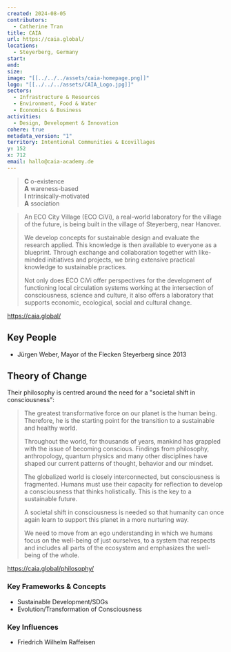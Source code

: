 ```yaml
---
created: 2024-08-05
contributors:
  - Catherine Tran
title: CAIA
url: https://caia.global/
locations:
  - Steyerberg, Germany
start: 
end: 
size: 
image: "[[../../../assets/caia-homepage.png]]"
logo: "[[../../../assets/CAIA_Logo.jpg]]"
sectors:
  - Infrastructure & Resources
  - Environment, Food & Water
  - Economics & Business
activities:
  - Design, Development & Innovation
cohere: true
metadata_version: "1"
territory: Intentional Communities & Ecovillages
y: 152
x: 712
email: hallo@caia-academy.de
---
```

>**C** o-existence  
>**A** wareness-based  
>**I** ntrinsically-motivated  
>**A** ssociation

>An ECO City Village (ECO CiVi), a real-world laboratory for the village of the future, is being built in the village of Steyerberg, near Hanover.  
 > 
>We develop concepts for sustainable design and evaluate the research applied. This knowledge is then available to everyone as a blueprint. Through exchange and collaboration together with like-minded initiatives and projects, we bring extensive practical knowledge to sustainable practices.  
  >
>Not only does ECO CiVi offer perspectives for the development of functioning local circulation systems working at the intersection of consciousness, science and culture, it also offers a laboratory that supports economic, ecological, social and cultural change.

https://caia.global/

## Key People

- Jürgen Weber, Mayor of the Flecken Steyerberg since 2013

## Theory of Change

Their philosophy is centred around the need for a "societal shift in consciousness":

>The greatest transformative force on our planet is the human being. Therefore, he is the starting point for the transition to a sustainable and healthy world.
>
>Throughout the world, for thousands of years, mankind has grappled with the issue of becoming conscious. Findings from philosophy, anthropology, quantum physics and many other disciplines have shaped our current patterns of thought, behavior and our mindset.
>
>The globalized world is closely interconnected, but consciousness is fragmented. Humans must use their capacity for reflection to develop a consciousness that thinks holistically. This is the key to a sustainable future.
>
>A societal shift in consciousness is needed so that humanity can once again learn to support this planet in a more nurturing way.
>
>We need to move from an ego understanding in which we humans focus on the well-being of just ourselves, to a system that respects and includes all parts of the ecosystem and emphasizes the well-being of the whole.

https://caia.global/philosophy/

### Key Frameworks & Concepts

- Sustainable Development/SDGs 
- Evolution/Transformation of Consciousness
### Key Influences

- Friedrich Wilhelm Raffeisen










